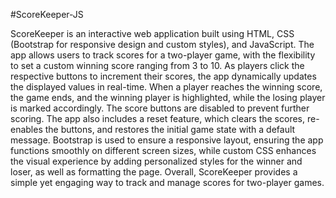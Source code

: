 #ScoreKeeper-JS

ScoreKeeper is an interactive web application built using HTML, CSS (Bootstrap for responsive design and custom styles), and JavaScript. The app allows users to track scores for a two-player game, with the flexibility to set a custom winning score ranging from 3 to 10. As players click the respective buttons to increment their scores, the app dynamically updates the displayed values in real-time. When a player reaches the winning score, the game ends, and the winning player is highlighted, while the losing player is marked accordingly. The score buttons are disabled to prevent further scoring. The app also includes a reset feature, which clears the scores, re-enables the buttons, and restores the initial game state with a default message. Bootstrap is used to ensure a responsive layout, ensuring the app functions smoothly on different screen sizes, while custom CSS enhances the visual experience by adding personalized styles for the winner and loser, as well as formatting the page. Overall, ScoreKeeper provides a simple yet engaging way to track and manage scores for two-player games.


